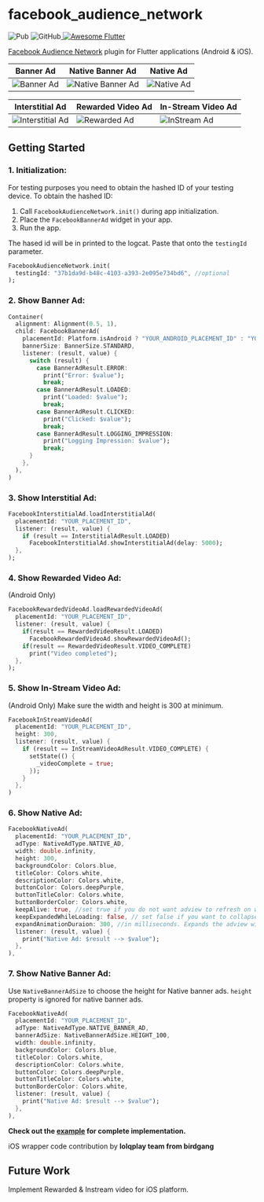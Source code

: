 # facebook_audience_network
![Pub](https://img.shields.io/pub/v/facebook_audience_network.svg) ![GitHub](https://img.shields.io/github/license/dreamsoftin/facebook_audience_network.svg)<a href="https://github.com/Solido/awesome-flutter">
   <img alt="Awesome Flutter" src="https://img.shields.io/badge/Awesome-Flutter-blue.svg?longCache=true&style=flat-square" />
</a>

[Facebook Audience Network](https://developers.facebook.com/docs/audience-network) plugin for Flutter applications (Android & iOS).

| Banner Ad | Native Banner Ad | Native Ad |
| - | - | - |
| ![Banner Ad](https://raw.githubusercontent.com/dreamsoftin/facebook_audience_network/master/example/gifs/banner.gif "Banner Ad") | ![Native Banner Ad](https://raw.githubusercontent.com/dreamsoftin/facebook_audience_network/master/example/gifs/native_banner.gif "Native Banner Ad") | ![Native Ad](https://raw.githubusercontent.com/dreamsoftin/facebook_audience_network/master/example/gifs/native.gif "Native Ad") |

| Interstitial Ad | Rewarded Video Ad | In-Stream Video Ad |
| - | - | - |
| ![Interstitial Ad](https://raw.githubusercontent.com/dreamsoftin/facebook_audience_network/master/example/gifs/interstitial.gif "Interstitial Ad") | ![Rewarded Ad](https://raw.githubusercontent.com/dreamsoftin/facebook_audience_network/master/example/gifs/rewarded.gif "Rewarded Video Ad") | ![InStream Ad](https://raw.githubusercontent.com/dreamsoftin/facebook_audience_network/master/example/gifs/instream.gif "InStream Video Ad") |


## Getting Started

### 1. Initialization:

For testing purposes you need to obtain the hashed ID of your testing device. To obtain the hashed ID: 

1. Call `FacebookAudienceNetwork.init()` during app initialization.
2. Place the `FacebookBannerAd` widget in your app.
3. Run the app.

The hased id will be in printed to the logcat. Paste that onto the `testingId` parameter.

```dart
FacebookAudienceNetwork.init(
  testingId: "37b1da9d-b48c-4103-a393-2e095e734bd6", //optional
);
```
### 2. Show Banner Ad:

```dart
Container(
  alignment: Alignment(0.5, 1),
  child: FacebookBannerAd(
    placementId: Platform.isAndroid ? "YOUR_ANDROID_PLACEMENT_ID" : "YOUR_IOS_PLACEMENT_ID",
    bannerSize: BannerSize.STANDARD,
    listener: (result, value) {
      switch (result) {
        case BannerAdResult.ERROR:
          print("Error: $value");
          break;
        case BannerAdResult.LOADED:
          print("Loaded: $value");
          break;
        case BannerAdResult.CLICKED:
          print("Clicked: $value");
          break;
        case BannerAdResult.LOGGING_IMPRESSION:
          print("Logging Impression: $value");
          break;
      }
    },
  ),
)
```

### 3. Show Interstitial Ad:

```dart
FacebookInterstitialAd.loadInterstitialAd(
  placementId: "YOUR_PLACEMENT_ID",
  listener: (result, value) {
    if (result == InterstitialAdResult.LOADED)
      FacebookInterstitialAd.showInterstitialAd(delay: 5000);
  },
);
```
### 4. Show Rewarded Video Ad:
(Android Only)

```dart
FacebookRewardedVideoAd.loadRewardedVideoAd(
  placementId: "YOUR_PLACEMENT_ID",
  listener: (result, value) {
    if(result == RewardedVideoResult.LOADED)
      FacebookRewardedVideoAd.showRewardedVideoAd();
    if(result == RewardedVideoResult.VIDEO_COMPLETE)
      print("Video completed");
  },
);
```

### 5. Show In-Stream Video Ad:
(Android Only)
Make sure the width and height is 300 at minimum.

```dart
FacebookInStreamVideoAd(
  placementId: "YOUR_PLACEMENT_ID",
  height: 300,
  listener: (result, value) {
    if (result == InStreamVideoAdResult.VIDEO_COMPLETE) {
      setState(() {
        _videoComplete = true;
      });
    }
  },
)
```

### 6. Show Native Ad:

```dart
FacebookNativeAd(
  placementId: "YOUR_PLACEMENT_ID",
  adType: NativeAdType.NATIVE_AD,
  width: double.infinity,
  height: 300,
  backgroundColor: Colors.blue,
  titleColor: Colors.white,
  descriptionColor: Colors.white,
  buttonColor: Colors.deepPurple,
  buttonTitleColor: Colors.white,
  buttonBorderColor: Colors.white,
  keepAlive: true, //set true if you do not want adview to refresh on widget rebuild
  keepExpandedWhileLoading: false, // set false if you want to collapse the native ad view when the ad is loading 
  expandAnimationDuraion: 300, //in milliseconds. Expands the adview with animation when ad is loaded
  listener: (result, value) {
    print("Native Ad: $result --> $value");
  },
),
```

### 7. Show Native Banner Ad:
Use `NativeBannerAdSize` to choose the height for Native banner ads. `height` property is ignored for native banner ads.

```dart
FacebookNativeAd(
  placementId: "YOUR_PLACEMENT_ID",
  adType: NativeAdType.NATIVE_BANNER_AD,
  bannerAdSize: NativeBannerAdSize.HEIGHT_100,
  width: double.infinity,
  backgroundColor: Colors.blue,
  titleColor: Colors.white,
  descriptionColor: Colors.white,
  buttonColor: Colors.deepPurple,
  buttonTitleColor: Colors.white,
  buttonBorderColor: Colors.white,
  listener: (result, value) {
    print("Native Ad: $result --> $value");
  },
),
```

**Check out the [example](https://github.com/dreamsoftin/facebook_audience_network/tree/master/example) for complete implementation.**

iOS wrapper code contribution by **lolqplay team from birdgang**

## Future Work
Implement Rewarded & Instream video for iOS platform.

